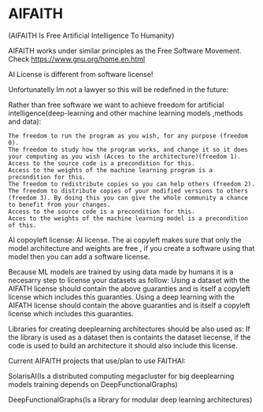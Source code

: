 # AIFAITH
(AIFAITH Is Free Artificial Intelligence To Humanity)

AIFAITH works under similar principles as the Free Software Movement.
Check https://www.gnu.org/home.en.html

AI License is different from software license!

Unfortunatelly Im not a lawyer so this will be redefined in the future:


Rather than free software we want to achieve freedom for artificial intelligence(deep-learning and other machine learning models ,methods and data):

    The freedom to run the program as you wish, for any purpose (freedom 0).
    The freedom to study how the program works, and change it so it does your computing as you wish (Acces to the architecture)(freedom 1). 
    Access to the source code is a precondition for this.
    Access to the weights of the machine learning program is a precondition for this.
    The freedom to redistribute copies so you can help others (freedom 2).
    The freedom to distribute copies of your modified versions to others (freedom 3). By doing this you can give the whole community a chance to benefit from your changes.
    Access to the source code is a precondition for this. 
    Acces to the weights of the machine learning model is a precondition of this.
AI copoyleft license:
AI license.
The ai copyleft makes sure that only the model architecture and weights are free , if you create a software using that model then you can add a software license.

Because ML models are trained by using data made by humans it is a necesarry step to license your datasets as follow:
    Using a dataset with the AIFATH license should contain the above guaranties and is itself a copyleft license which includes this guaranties.
    Using a deep learning with the AIFATH license should contain the above guaranties and is itself a copyleft license which includes this guaranties.

Libraries for creating  deeplearning architectures should be also used as:
    If the library is used as a dataset then is containts the dataset liecense, if the code is used to build an architecture it should also include this license.
    

Current AIFAITH projects that use/plan to use FAITHAI:

SolarisAI(Is a distributed computing megacluster for big deeplearning models training depends on DeepFunctionalGraphs)

DeepFunctionalGraphs(Is a library for modular deep learning architectures)

